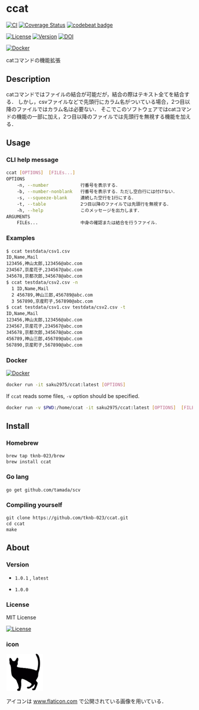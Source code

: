 # ccat

[![CI](https://github.com/tknb-023/ccat/actions/workflows/blank.yml/badge.svg)](https://github.com/tknb-023/ccat/actions/workflows/blank.yml)
[![Coverage Status](https://coveralls.io/repos/github/tknb-023/ccat/badge.svg?branch=main)](https://coveralls.io/github/tknb-023/ccat?branch=main)
[![codebeat badge](https://codebeat.co/badges/7baf5730-be98-43c2-b642-49e7887af865)](https://codebeat.co/projects/github-com-tknb-023-ccat-main)

[![License](https://img.shields.io/github/license/tknb-023/ccat)](https://github.com/tknb-023/ccat/blob/main/LICENSE)
[![Version](https://img.shields.io/badge/Version-1.0.1-orange)](https://github.com/tknb-023/ccat/releases/tag/v1.0.1)
[![DOI](https://zenodo.org/badge/370349891.svg)](https://zenodo.org/badge/latestdoi/370349891)

[![Docker](https://img.shields.io/badge/Docker-saku2975%2Fccat%3A1.0.1-green?logo=docker)](https://hub.docker.com/r/saku2975/ccat)

catコマンドの機能拡張

## Description

catコマンドではファイルの結合が可能だが，結合の際はテキスト全てを結合する．
しかし，csvファイルなどで先頭行にカラム名がついている場合，2つ目以降のファイルではカラム名は必要ない．
そこでこのソフトウェアではcatコマンドの機能の一部に加え，2つ目以降のファイルでは先頭行を無視する機能を加える．

## Usage

### CLI help message

```sh
ccat [OPTIONS]  [FILEs...]
OPTIONS
    -n, --number            行番号を表示する．
    -b, --number-nonblank   行番号を表示する．ただし空白行には付けない．
    -s, --squeeze-blank     連続した空行を1行にする．
    -t, --table             2つ目以降のファイルでは先頭行を無視する．
    -h, --help              このメッセージを出力します．
ARGUMENTS
    FILEs...                中身の確認または結合を行うファイル．
```

### Examples

```sh
$ ccat testdata/csv1.csv                     
ID,Name,Mail
123456,神山太郎,123456@abc.com
234567,京産花子,234567@abc.com
345678,京都次郎,345678@abc.com
$ ccat testdata/csv2.csv -n
  1 ID,Name,Mail
  2 456789,神山三郎,456789@abc.com
  3 567890,京産町子,567890@abc.com
$ ccat testdata/csv1.csv testdata/csv2.csv -t 
ID,Name,Mail
123456,神山太郎,123456@abc.com
234567,京産花子,234567@abc.com
345678,京都次郎,345678@abc.com
456789,神山三郎,456789@abc.com
567890,京産町子,567890@abc.com
```

### Docker

[![Docker](https://img.shields.io/badge/Docker-saku2975%2Fccat%3A1.0.1-green?logo=docker)](https://hub.docker.com/r/saku2975/ccat)

```sh
docker run -it saku2975/ccat:latest [OPTIONS]
```

If `ccat` reads some files, `-v` option should be specified.

```sh
docker run -v $PWD:/home/ccat -it saku2975/ccat:latest [OPTIONS]  [FILEs...]
```

## Install

### Homebrew

```shell
brew tap tknb-023/brew
brew install ccat
```

### Go lang

```shell
go get github.com/tamada/scv
```

### Compiling yourself

```shell
git clone https://github.com/tknb-023/ccat.git
cd ccat
make
```

## About

### Version

- ```1.0.1``` , ```latest```

- ```1.0.0```

### License

MIT License

[![License](https://img.shields.io/github/license/tknb-023/ccat)](https://github.com/tknb-023/ccat/blob/main/LICENSE)

### icon

<img width="100" alt="ccat_icon.svg" src="./docs/static/images/ccat_icon.svg">

アイコンは www.flaticon.com で公開されている画像を用いている．
